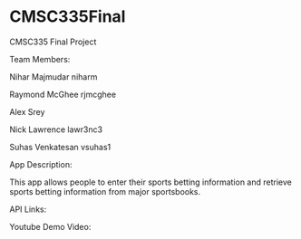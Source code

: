 # CMSC335Final
CMSC335 Final Project

Team Members:

Nihar Majmudar niharm

Raymond McGhee rjmcghee

Alex Srey

Nick Lawrence lawr3nc3

Suhas Venkatesan vsuhas1

App Description:

This app allows people to enter their sports betting information and retrieve sports betting information from major sportsbooks.

API Links:

Youtube Demo Video:
